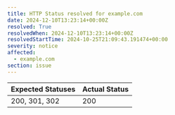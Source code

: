 ```yaml
---
title: HTTP Status resolved for example.com
date: 2024-12-10T13:23:14+00:00Z
resolved: True
resolvedWhen: 2024-12-10T13:23:14+00:00Z
resolvedStartTime: 2024-10-25T21:09:43.191474+00:00
severity: notice
affected:
  - example.com
section: issue
---
```


| Expected Statuses | Actual Status  |
|-------------------|----------------|
| 200, 301, 302 | 200 |
